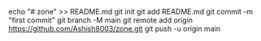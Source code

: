 echo "# zone" >> README.md
git init
git add README.md
git commit -m "first commit"
git branch -M main
git remote add origin https://github.com/Ashish8003/zone.git
git push -u origin main
